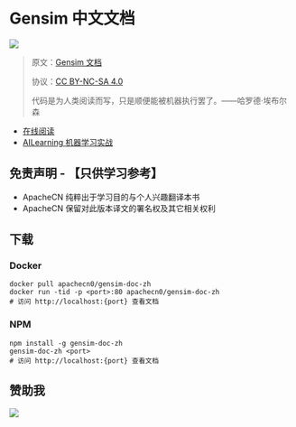 # Gensim 中文文档

![](imgs/gensim.png)

> 原文：[Gensim 文档](https://radimrehurek.com/gensim/index.html)
> 
> 协议：[CC BY-NC-SA 4.0](http://creativecommons.org/licenses/by-nc-sa/4.0/)
> 
> 代码是为人类阅读而写，只是顺便能被机器执行罢了。——哈罗德·埃布尔森

* [在线阅读](https://gensim.flygon.net)
* [AILearning 机器学习实战](https://github.com/apachecn/AILearning)
## 免责声明 - 【只供学习参考】

* ApacheCN 纯粹出于学习目的与个人兴趣翻译本书
* ApacheCN 保留对此版本译文的署名权及其它相关权利

## 下载

### Docker

```
docker pull apachecn0/gensim-doc-zh
docker run -tid -p <port>:80 apachecn0/gensim-doc-zh
# 访问 http://localhost:{port} 查看文档
```

### NPM

```
npm install -g gensim-doc-zh
gensim-doc-zh <port>
# 访问 http://localhost:{port} 查看文档
```

## 赞助我

![](http://www.flygon.net/img/about/donate.jpg)
